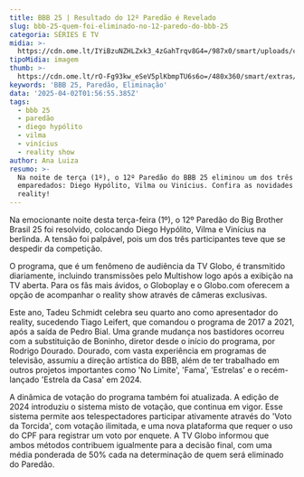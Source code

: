 ```yaml
---
title: BBB 25 | Resultado do 12º Paredão é Revelado
slug: bbb-25-quem-foi-eliminado-no-12-paredo-do-bbb-25
categoria: SÉRIES E TV
midia: >-
  https://cdn.ome.lt/IYiBzuNZHLZxk3_4zGahTrqv8G4=/987x0/smart/uploads/conteudo/fotos/bbb25-vilma-12-eliminacao.jpg
tipoMidia: imagem
thumb: >-
  https://cdn.ome.lt/rO-Fg93kw_eSeV5plKbmpTU6s6o=/480x360/smart/extras/conteudos/bbb25-vilma-12-eliminacao-peq.jpg
keywords: 'BBB 25, Paredão, Eliminação'
data: '2025-04-02T01:56:55.385Z'
tags:
  - bbb 25
  - paredão
  - diego hypólito
  - vilma
  - vinícius
  - reality show
author: Ana Luiza
resumo: >-
  Na noite de terça (1º), o 12º Paredão do BBB 25 eliminou um dos três
  emparedados: Diego Hypólito, Vilma ou Vinícius. Confira as novidades do
  reality!
---
```


Na emocionante noite desta terça-feira (1º), o 12º Paredão do Big Brother Brasil 25 foi resolvido, colocando Diego Hypólito, Vilma e Vinícius na berlinda. A tensão foi palpável, pois um dos três participantes teve que se despedir da competição.

O programa, que é um fenômeno de audiência da TV Globo, é transmitido diariamente, incluindo transmissões pelo Multishow logo após a exibição na TV aberta. Para os fãs mais ávidos, o Globoplay e o Globo.com oferecem a opção de acompanhar o reality show através de câmeras exclusivas.

Este ano, Tadeu Schmidt celebra seu quarto ano como apresentador do reality, sucedendo Tiago Leifert, que comandou o programa de 2017 a 2021, após a saída de Pedro Bial. Uma grande mudança nos bastidores ocorreu com a substituição de Boninho, diretor desde o início do programa, por Rodrigo Dourado. Dourado, com vasta experiência em programas de televisão, assumiu a direção artística do BBB, além de ter trabalhado em outros projetos importantes como 'No Limite', 'Fama', 'Estrelas' e o recém-lançado 'Estrela da Casa' em 2024.

A dinâmica de votação do programa também foi atualizada. A edição de 2024 introduziu o sistema misto de votação, que continua em vigor. Esse sistema permite aos telespectadores participar ativamente através do 'Voto da Torcida', com votação ilimitada, e uma nova plataforma que requer o uso do CPF para registrar um voto por enquete. A TV Globo informou que ambos métodos contribuem igualmente para a decisão final, com uma média ponderada de 50% cada na determinação de quem será eliminado do Paredão.
